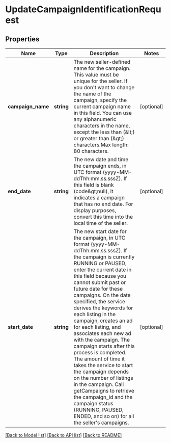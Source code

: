 # UpdateCampaignIdentificationRequest

## Properties
Name | Type | Description | Notes
------------ | ------------- | ------------- | -------------
**campaign_name** | **string** | The new seller-defined name for the campaign. This value must be unique for the seller. If you don&#39;t want to change the name of the campaign, specify the current campaign name in this field. You can use any alphanumeric characters in the name, except the less than (&amp;lt;) or greater than (&amp;gt;) characters.Max length: 80 characters. | [optional] 
**end_date** | **string** | The new date and time the campaign ends, in UTC format (yyyy-MM-ddThh:mm.ss.sssZ). If this field is blank (code&amp;gt;null), it indicates a campaign that has no end date. For display purposes, convert this time into the local time of the seller. | [optional] 
**start_date** | **string** | The new start date for the campaign, in UTC format (yyyy-MM-ddThh:mm.ss.sssZ). If the campaign is currently RUNNING or PAUSED, enter the current date in this field because you cannot submit past or future date for these campaigns. On the date specified, the service derives the keywords for each listing in the campaign, creates an ad for each listing, and associates each new ad with the campaign. The campaign starts after this process is completed. The amount of time it takes the service to start the campaign depends on the number of listings in the campaign. Call getCampaigns to retrieve the campaign_id and the campaign status (RUNNING, PAUSED, ENDED, and so on) for all the seller&#39;s campaigns. | [optional] 

[[Back to Model list]](../README.md#documentation-for-models) [[Back to API list]](../README.md#documentation-for-api-endpoints) [[Back to README]](../README.md)


